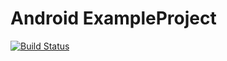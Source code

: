 # Android ExampleProject 

[![Build Status](https://telember.visualstudio.com/android_example/_apis/build/status/telember.ExampleProject?branchName=master)](https://telember.visualstudio.com/android_example/_build/latest?definitionId=1&branchName=master)
